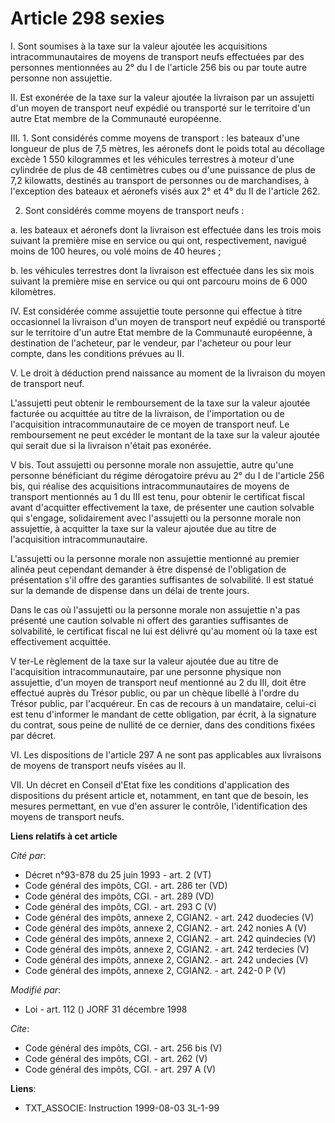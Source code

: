 # Article 298 sexies

I. Sont soumises à la taxe sur la valeur ajoutée les acquisitions intracommunautaires de moyens de transport neufs effectuées
par des personnes mentionnées au 2° du I de l'article 256 bis ou par toute autre personne non assujettie. 

II. Est exonérée de la taxe sur la valeur ajoutée la livraison par un assujetti d'un moyen de transport neuf expédié ou
transporté sur le territoire d'un autre Etat membre de la Communauté européenne. 

III. 1. Sont considérés comme moyens de transport : les bateaux d'une longueur de plus de 7,5 mètres, les aéronefs dont le
poids total au décollage excède 1 550 kilogrammes et les véhicules terrestres à moteur d'une cylindrée de plus de 48
centimètres cubes ou d'une puissance de plus de 7,2 kilowatts, destinés au transport de personnes ou de marchandises, à
l'exception des bateaux et aéronefs visés aux 2° et 4° du II de l'article 262.

2. Sont considérés comme moyens de transport neufs : 

a. les bateaux et aéronefs dont la livraison est effectuée dans les trois mois suivant la première mise en service ou qui
ont, respectivement, navigué moins de 100 heures, ou volé moins de 40 heures ; 

b. les véhicules terrestres dont la livraison est effectuée dans les six mois suivant la première mise en service ou qui ont
parcouru moins de 6 000 kilomètres. 

IV. Est considérée comme assujettie toute personne qui effectue à titre occasionnel la livraison d'un moyen de transport neuf
expédié ou transporté sur le territoire d'un autre Etat membre de la Communauté européenne, à destination de l'acheteur, par
le vendeur, par l'acheteur ou pour leur compte, dans les conditions prévues au II. 

V. Le droit à déduction prend naissance au moment de la livraison du moyen de transport neuf. 

L'assujetti peut obtenir le remboursement de la taxe sur la valeur ajoutée facturée ou acquittée au titre de la livraison, de
l'importation ou de l'acquisition intracommunautaire de ce moyen de transport neuf. Le remboursement ne peut excéder le
montant de la taxe sur la valeur ajoutée qui serait due si la livraison n'était pas exonérée. 

V bis. Tout assujetti ou personne morale non assujettie, autre qu'une personne bénéficiant du régime dérogatoire prévu au 2°
du I de l'article 256 bis, qui réalise des acquisitions intracommunautaires de moyens de transport mentionnés au 1 du III est
tenu, pour obtenir le certificat fiscal avant d'acquitter effectivement la taxe, de présenter une caution solvable qui
s'engage, solidairement avec l'assujetti ou la personne morale non assujettie, à acquitter la taxe sur la valeur ajoutée due
au titre de l'acquisition intracommunautaire. 

L'assujetti ou la personne morale non assujettie mentionné au premier alinéa peut cependant demander à être dispensé de
l'obligation de présentation s'il offre des garanties suffisantes de solvabilité. Il est statué sur la demande de dispense
dans un délai de trente jours. 

Dans le cas où l'assujetti ou la personne morale non assujettie n'a pas présenté une caution solvable ni offert des garanties
suffisantes de solvabilité, le certificat fiscal ne lui est délivré qu'au moment où la taxe est effectivement acquittée. 

V ter-Le règlement de la taxe sur la valeur ajoutée due au titre de l'acquisition intracommunautaire, par une personne
physique non assujettie, d'un moyen de transport neuf mentionné au 2 du III, doit être effectué auprès du Trésor public, ou
par un chèque libellé à l'ordre du Trésor public, par l'acquéreur. En cas de recours à un mandataire, celui-ci est tenu
d'informer le mandant de cette obligation, par écrit, à la signature du contrat, sous peine de nullité de ce dernier, dans
des conditions fixées par décret. 

VI. Les dispositions de l'article 297 A ne sont pas applicables aux livraisons de moyens de transport neufs visées au II. 

VII. Un décret en Conseil d'Etat fixe les conditions d'application des dispositions du présent article et, notamment, en tant
que de besoin, les mesures permettant, en vue d'en assurer le contrôle, l'identification des moyens de transport neufs.

**Liens relatifs à cet article**

_Cité par_:

  - Décret n°93-878 du 25 juin 1993 - art. 2 (VT)
  - Code général des impôts, CGI. - art. 286 ter (VD)
  - Code général des impôts, CGI. - art. 289 (VD)
  - Code général des impôts, CGI. - art. 293 C (V)
  - Code général des impôts, annexe 2, CGIAN2. - art. 242 duodecies (V)
  - Code général des impôts, annexe 2, CGIAN2. - art. 242 nonies A (V)
  - Code général des impôts, annexe 2, CGIAN2. - art. 242 quindecies (V)
  - Code général des impôts, annexe 2, CGIAN2. - art. 242 terdecies (V)
  - Code général des impôts, annexe 2, CGIAN2. - art. 242 undecies (V)
  - Code général des impôts, annexe 2, CGIAN2. - art. 242-0 P (V)

_Modifié par_:

  - Loi - art. 112 () JORF 31 décembre 1998

_Cite_:

  - Code général des impôts, CGI. - art. 256 bis (V)
  - Code général des impôts, CGI. - art. 262 (V)
  - Code général des impôts, CGI. - art. 297 A (V)

**Liens**:

  - TXT_ASSOCIE: Instruction 1999-08-03 3L-1-99
